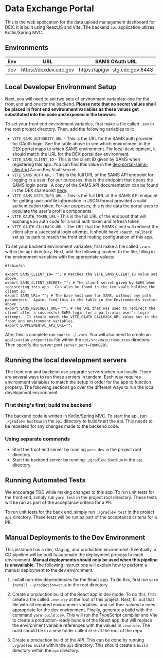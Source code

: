# Data Exchange Portal

This is the web application for the data upload management dashboard for DEX. It is built using ReactJS and Vite. The backend `api` application utlizes Kotlin/Spring MVC.

## Environments

| Env | URL                    | SAMS OAuth URL                 |
| --- | ---------------------- | ------------------------------ |
| dev | https://dexdev.cdc.gov | https://apigw-stg.cdc.gov:8443 |

## Local Developer Environment Setup

Next, you will need to set two sets of environment variables: one for the front end and one for the backend. **Please note that no secret values shall be placed in front end environment variables as these values get substituted into the code and exposed in the browser.**

To set your front end environment variables, first make a file called `.env` in the root project directory. Then, add the following variables to it:

- `VITE_SAMS_AUTHORITY_URL` - This is the URL for the SAMS auth provider for OAuth login. See the table above to see which environment in the DEX portal maps to which SAMS environment. For local development, it should match the URL for the DEX portal dev environment.
- `VITE_SAMS_CLIENT_ID` - This is the client ID given by SAMS when registering this app. You can find this value in the [dex-portal-sams-client-id](https://portal.azure.com/#@cdc.onmicrosoft.com/asset/Microsoft_Azure_KeyVault/Secret/https://tf-ede-envar-vault.vault.azure.net/secrets/dex-portal-sams-client-id) Azure Key Vault secret.
- `VITE_SAMS_AUTH_URL` - This is the full URL of the SAMS API endpoint for logging in a user. For our purposes, this is the endpoint that opens the SAMS login portal. A copy of the SAMS API documentation can be found in the DEX sharepoint [here](https://cdc.sharepoint.com/:b:/r/teams/CDC-Data-Exchange/Shared%20Documents/Build%20-%20DEX%20Portal/sams_docs.pdf?csf=1&web=1&e=OsHEAY).
- `VITE_SAMS_USER_INFO_URL` - This is the full URL of the SAMS API endpoint for getting user profile information in JSON format provided a valid authentication token. For our purposes, this is the data the portal uses to populate the user's profile components.
- `VITE_OAUTH_TOKEN_URL` - This is the full URL of the endpoint that will exchange an auth code for a valid auth token and refresh token.
- `VITE_OAUTH_CALLBACK_URL` - The URL that the SAMS client will redirect the client after a successful login attempt. It should have `/oauth_callback` set as its path to match the front end routing configuration of this app.

To set your backend environment variables, first make a file called `.vars` within the `api` directory. Next, add the following content to the file, filling in the environment variables with the appropriate values:

```
#!/bin/sh

export SAMS_CLIENT_ID= ""; # Matches the VITE_SAMS_CLIENT_ID value set above.
export SAMS_CLIENT_SECRET= ""; # The client secret given by SAMS when registering this app.  Can also be found in the key vault holding the client ID.
export SAMS_URL= ""; # The base hostname for SAMS, without any path parameters.  Again, find this in the table in the Environments section above.
export SAMS_REDIRECT_URL= ""; # The URL that was used to redirect the client after a successful SAMS login for a particular user's login attempt.  It should match the VITE_OAUTH_CALLBACK_URL value set in the front end environment variables.
export SUPPLEMENTAL_API_URL="";
```

After this is complete run `source ./.vars`. You will also need to create an `application.properties` file within the `api/src/main/resources` directory. Then specify the server port `server.port={NUMBER}`.

## Running the local development servers

The front end and backend use separate servers when run locally. There are several ways to run these servers in tandem. Each way requires environment variables to match the setup in order for the app to function properly. The following sections go over the different ways to run the local development environment.

### First thing's first; build the backend

The backend code is written in Kotlin/Spring MVC. To start the api, run `./gradlew bootRun` in the `api` directory to build/start the api. This needs to be repeated for any changes made to the backend code.

### Using separate commands

- Start the front end server by running `yarn dev` in the project root directory.
- Start the backend server by running `./gradlew bootRun` in the `api` directory.

## Running Automated Tests

We encourage TDD while making changes to this app. To run unit tests for the front end, simply run `yarn test` in the project root directory. These tests will be run as part of the acceptance criteria for a PR.

To run unit tests for the back end, simply run `./gradlew test` in the project `api` directory. These tests will be run as part of the acceptance criteria for a PR.

## Manual Deployments to the Dev Environment

This instance has a dev, staging, and production environment. Eventually, a CD pipeline will be built to automate the deployment process to each environment. **Manual deployments should only be used when this pipeline is unavailable.** The following instructions will explain how to perform a manual deployment to the dev environment.

1. Install non-dev dependencies for the React app. To do this, first run `yarn install --production=true` in the root directory.

2. Create a production build of the React app in dev mode. To do this, first create a file called `.env.dev` at the root of this project. Next, fill out that file with all required environment variables, and set their values to ones appropriate for the dev environment. Finally, generate a build with the command `yarn build:dev`. This will run the TypeScript compiler and Vite to create a production-ready bundle of the React app, but will replace the environment variable references with the values in `.env.dev`. The build should be in a new folder called `dist` at the root of the repo.

3. Create a production build of the API. This can be done by running `./gradlew build` within the `api` directory. This should create a `build` directory within the `api` directory.
